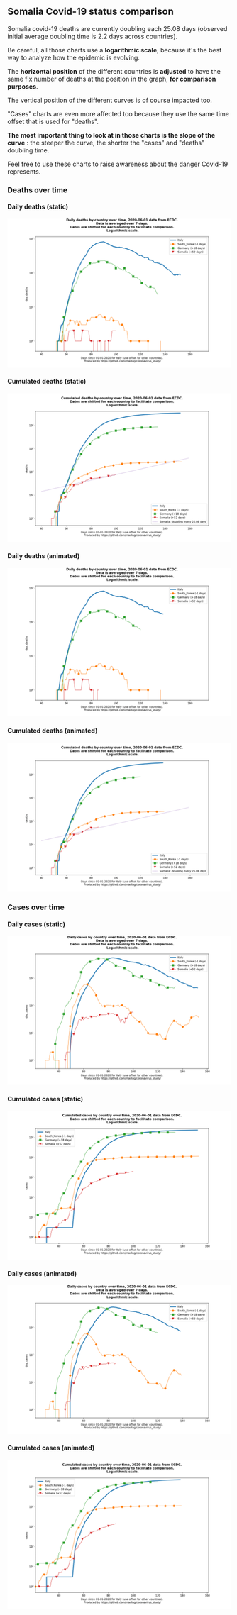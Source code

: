 ## Somalia Covid-19 status comparison 

Somalia covid-19 deaths are currently doubling each 25.08 days (observed initial average doubling time is 2.2 days across countries).



Be careful, all those charts use a **logarithmic scale**, because it's the best way to analyze how the epidemic is evolving.
 
The **horizontal position** of the different countries is **adjusted** to have the same fix number of deaths at the position in the graph, **for comparison purposes**.

The vertical position of the different curves is of course impacted too.

"Cases" charts are even more affected too because they use the same time offset that is used for "deaths".

**The most important thing to look at in those charts is the slope of the curve** : the steeper the curve, the shorter the "cases" and "deaths" doubling time.

Feel free to use these charts to raise awareness about the danger Covid-19 represents. 


 
### Deaths over time
 
#### Daily deaths (static)
![Somalia covid-19 daily deaths static chart](https://raw.githubusercontent.com/madlag/coronavirus_study/master/notebooks/graphs/2020-06-01/countries/Somalia/2020-06-01_Somalia_day_deaths.png "Somalia covid-19 day_deaths static chart")   
 
#### Cumulated deaths (static)
![Somalia covid-19 cumulated deaths static chart](https://raw.githubusercontent.com/madlag/coronavirus_study/master/notebooks/graphs/2020-06-01/countries/Somalia/2020-06-01_Somalia_deaths.png "Somalia covid-19 deaths static chart")   
 
#### Daily deaths (animated)
![Somalia covid-19 daily deaths animated chart](https://raw.githubusercontent.com/madlag/coronavirus_study/master/notebooks/graphs/2020-06-01/countries/Somalia/2020-06-01_Somalia_day_deaths.gif "Somalia covid-19 day_deaths animated chart")   
 
#### Cumulated deaths (animated)
![Somalia covid-19 cumulated deaths animated chart](https://raw.githubusercontent.com/madlag/coronavirus_study/master/notebooks/graphs/2020-06-01/countries/Somalia/2020-06-01_Somalia_deaths.gif "Somalia covid-19 deaths animated chart")   

 
### Cases over time
 
#### Daily cases (static)
![Somalia covid-19 daily cases static chart](https://raw.githubusercontent.com/madlag/coronavirus_study/master/notebooks/graphs/2020-06-01/countries/Somalia/2020-06-01_Somalia_day_cases.png "Somalia covid-19 day_cases static chart")   
 
#### Cumulated cases (static)
![Somalia covid-19 cumulated cases static chart](https://raw.githubusercontent.com/madlag/coronavirus_study/master/notebooks/graphs/2020-06-01/countries/Somalia/2020-06-01_Somalia_cases.png "Somalia covid-19 cases static chart")   
 
#### Daily cases (animated)
![Somalia covid-19 daily cases animated chart](https://raw.githubusercontent.com/madlag/coronavirus_study/master/notebooks/graphs/2020-06-01/countries/Somalia/2020-06-01_Somalia_day_cases.gif "Somalia covid-19 day_cases animated chart")   
 
#### Cumulated cases (animated)
![Somalia covid-19 cumulated cases animated chart](https://raw.githubusercontent.com/madlag/coronavirus_study/master/notebooks/graphs/2020-06-01/countries/Somalia/2020-06-01_Somalia_cases.gif "Somalia covid-19 cases animated chart")   

